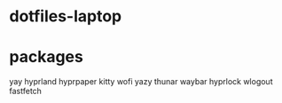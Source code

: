 # dotfiles-laptop
# packages
yay
hyprland
hyprpaper
kitty
wofi
yazy
thunar
waybar
hyprlock
wlogout
fastfetch
